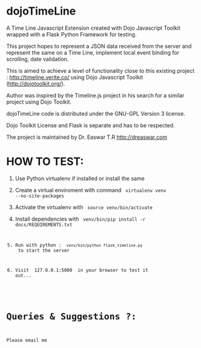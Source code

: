 dojoTimeLine
============

A Time Line Javascript Extension created with Dojo Javascript Toolkit wrapped with a Flask Python Framework for testing.

This project hopes to represent a JSON data received from the server and represent the same on a Time Line, 
implement local event binding for scrolling, date validation.   
  

This is aimed to achieve a level of functionality close to this existing project : http://timeline.verite.co/ 
using Dojo Javascript Toolkit (http://dojotoolkit.org/).

Author was inspired by the Timeline.js project in his search for a similar project using Dojo Toolkit.

dojoTimeLine code is distributed under the GNU-GPL Version 3 license. 

Dojo Toolkit License and Flask is separate and has to be respected. 

The project is maintained by Dr. Easwar T.R http://dreaswar.com


HOW TO TEST:  
============  

1. Use Python virtualenv if installed or install the same  

2. Create a virtual enviroment with command <code> virtualenv venv --no-site-packages </code>  

3. Activate the virtualenv with <code> source venv/bin/activate </code>  

4. Install dependencies with <code> venv/bin/pip install -r docs/REQUIREMENTS.txt  

5. Run with python : <code> venv/bin/python flask_timeline.py </code> to start the server  

6. Visit <link> 127.0.0.1:5000 </link> in your browser to test it out...  




Queries & Suggestions ?:  
=======================

Please email me

